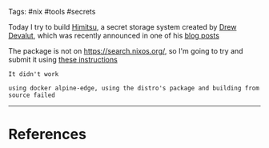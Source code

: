 Tags: #nix #tools #secrets

Today I try to build [Himitsu](https://himitsustore.org/), a secret storage system created by [Drew Devalut](drewdevault.com), which was recently announced in one of his [blog posts](https://drewdevault.com/2022/06/20/Himitsu.html)

The package is not on https://search.nixos.org/, so I'm going to try and submit it using [these instructions](https://nixos.org/manual/nixpkgs/stable/#chap-quick-start)

```failure
It didn't work

using docker alpine-edge, using the distro's package and building from source failed
```

---
# References